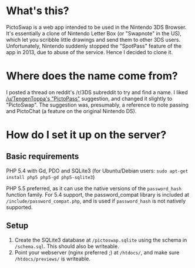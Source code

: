 What's this?
============

PictoSwap is a web app intended to be used in the Nintendo 3DS Browser. It's essentially a clone of Nintendo Letter Box (or "Swapnote" in the US), which let you scribble little drawings and send them to other 3DS users. Unfortunately, Nintendo suddenly stopped the "SpotPass" feature of the app in 2013, due to abuse of the service. Hence I decided to clone it.

Where does the name come from?
==============================

I posted a thread on reddit's /r/3DS subreddit to try and find a name. I liked [/u/TengenToppa's "PictoPass"](http://www.reddit.com/r/3DS/comments/1u0w3t/im_making_a_3ds_web_browser_clone_of_nintendo/cedho9v) suggestion, and changed it slightly to "PictoSwap". The suggestion was, presumably, a reference to note passing and PictoChat (a feature on the original Nintendo DS).

How do I set it up on the server?
=================================

Basic requirements
------------------

PHP 5.4 with Gd, PDO and SQLite3 (for Ubuntu/Debian users: `sudo apt-get install php5 php5-gd php5-sqlite3`)

PHP 5.5 preferred, as it can use the native versions of the `password_hash` function family. For 5.4 support, the password_compat library is included at `/include/password_compat.php`, and is used if `password_hash` is not natively supported.

Setup
-----

1. Create the SQLite3 database at `/pictoswap.sqlite` using the schema in `/schema.sql`. This should also be writeable.
2. Point your webserver (nginx preferred ;) at `/htdocs/`, and make sure `/htdocs/previews/` is writeable.

